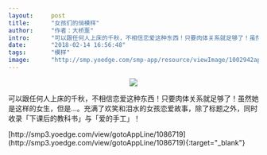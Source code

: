 ```yaml
---
layout:     post
title:      "女孩们的俏模样"
author:     "作者：大桥薰"
intro:      "可以跟任何人上床的千秋，不相信恋爱这种东西！只要肉体关系就足够了！虽然她是这样的女生，但是…。充满了欢笑和泪水的女孩恋爱故事，除了标题之外，同时收录「下课后的教科书」与「爱的手工」！"
date:       "2018-02-14 16:56:48"
tags:       "模样"
image:      "http://smp.yoedge.com/smp-app/resource/viewImage/1002942appline.png"
---
```

<div style="text-align: center">
<p><img src="http://smp.yoedge.com/smp-app/resource/viewImage/1002942appline.png"/></p>
</div>
<p class="post-meta">
<span>可以跟任何人上床的千秋，不相信恋爱这种东西！只要肉体关系就足够了！虽然她是这样的女生，但是…。充满了欢笑和泪水的女孩恋爱故事，除了标题之外，同时收录「下课后的教科书」与「爱的手工」！</span>
</p>
[http://smp3.yoedge.com/view/gotoAppLine/1086719](http://smp3.yoedge.com/view/gotoAppLine/1086719){:target="_blank"}


